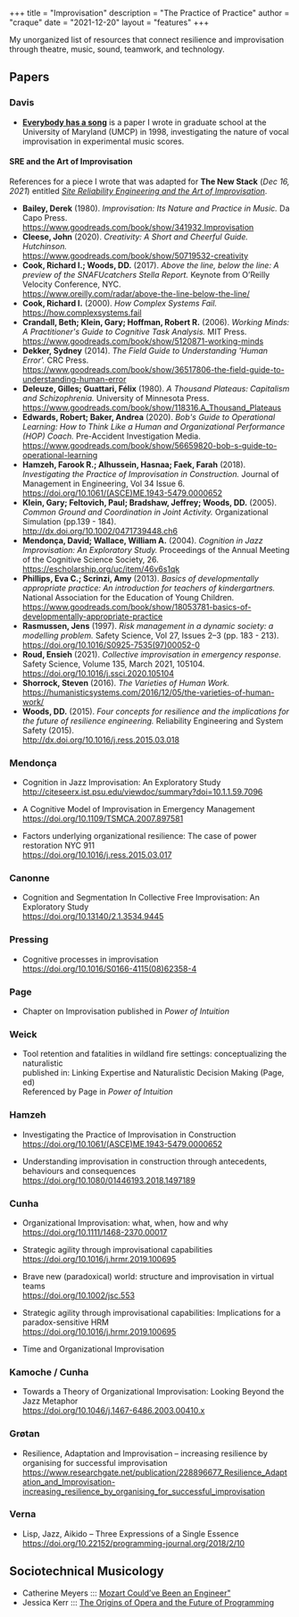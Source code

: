 +++
title = "Improvisation"
description = "The Practice of Practice"
author = "craque"
date = "2021-12-20"
layout = "features"
+++

My unorganized list of resources that connect resilience and improvisation through theatre, music, sound, teamwork, and technology.

## Papers

### Davis

- **[Everybody has a song](https://www.sounding.com/song98/)** is a paper I wrote in graduate school at the University of Maryland (UMCP) in 1998, investigating the nature of vocal improvisation in experimental music scores.

#### SRE and the Art of Improvisation

References for a piece I wrote that was adapted for **The New Stack** (_Dec 16, 2021_) entitled <i><a href="https://thenewstack.io/site-reliability-engineering-and-the-art-of-improvisation/">Site Reliability Engineering and the Art of Improvisation</a></i>.

* **Bailey, Derek** (1980). _Improvisation: Its Nature and Practice in Music._ Da Capo Press. <br>https://www.goodreads.com/book/show/341932.Improvisation
* **Cleese, John** (2020). _Creativity: A Short and Cheerful Guide. Hutchinson._ <br>https://www.goodreads.com/book/show/50719532-creativity
* **Cook, Richard I.; Woods, DD.** (2017). _Above the line, below the line: A preview of the SNAFUcatchers Stella Report._ Keynote from O’Reilly Velocity Conference, NYC. <br>https://www.oreilly.com/radar/above-the-line-below-the-line/
* **Cook, Richard I.** (2000). _How Complex Systems Fail._ <br>https://how.complexsystems.fail
* **Crandall, Beth; Klein, Gary; Hoffman, Robert R.** (2006). _Working Minds: A Practitioner's Guide to Cognitive Task Analysis._ MIT Press. <br>https://www.goodreads.com/book/show/5120871-working-minds
* **Dekker, Sydney** (2014). _The Field Guide to Understanding 'Human Error'._ CRC Press. <br>https://www.goodreads.com/book/show/36517806-the-field-guide-to-understanding-human-error
* **Deleuze, Gilles; Guattari, Félix** (1980). _A Thousand Plateaus: Capitalism and Schizophrenia._ University of Minnesota Press. <br>https://www.goodreads.com/book/show/118316.A_Thousand_Plateaus
* **Edwards, Robert; Baker, Andrea** (2020). _Bob's Guide to Operational Learning: How to Think Like a Human and Organizational Performance (HOP) Coach._ Pre-Accident Investigation Media. <br>https://www.goodreads.com/book/show/56659820-bob-s-guide-to-operational-learning
* **Hamzeh, Farook R.; Alhussein, Hasnaa; Faek, Farah** (2018). _Investigating the Practice of Improvisation in Construction._ Journal of Management in Engineering, Vol 34 Issue 6. <br>https://doi.org/10.1061/(ASCE)ME.1943-5479.0000652
* **Klein, Gary; Feltovich, Paul; Bradshaw, Jeffrey; Woods, DD.** (2005). _Common Ground and Coordination in Joint Activity._ Organizational Simulation (pp.139 - 184). <br>http://dx.doi.org/10.1002/0471739448.ch6
* **Mendonça, David; Wallace, William A.** (2004). _Cognition in Jazz Improvisation: An Exploratory Study._ Proceedings of the Annual Meeting of the Cognitive Science Society, 26. <br>https://escholarship.org/uc/item/46v6s1qk
* **Phillips, Eva C.; Scrinzi, Amy** (2013). _Basics of developmentally appropriate practice: An introduction for teachers of kindergartners._ National Association for the Education of Young Children. <br>https://www.goodreads.com/book/show/18053781-basics-of-developmentally-appropriate-practice
* **Rasmussen, Jens** (1997). _Risk management in a dynamic society: a modelling problem._ Safety Science, Vol 27, Issues 2–3 (pp. 183 - 213). <br>https://doi.org/10.1016/S0925-7535(97)00052-0
* **Roud, Ensieh** (2021). _Collective improvisation in emergency response._ Safety Science, Volume 135, March 2021, 105104. <br>https://doi.org/10.1016/j.ssci.2020.105104
* **Shorrock, Steven** (2016). _The Varieties of Human Work._ <br>https://humanisticsystems.com/2016/12/05/the-varieties-of-human-work/
* **Woods, DD.** (2015). _Four concepts for resilience and the implications for the future of resilience engineering._ Reliability Engineering and System Safety (2015). <br>http://dx.doi.org/10.1016/j.ress.2015.03.018

### Mendonça

- Cognition in Jazz Improvisation: An Exploratory Study
<br><http://citeseerx.ist.psu.edu/viewdoc/summary?doi=10.1.1.59.7096>

- A Cognitive Model of Improvisation in Emergency Management
<br><https://doi.org/10.1109/TSMCA.2007.897581>

- Factors underlying organizational resilience: The case of power restoration NYC 911
<br><https://doi.org/10.1016/j.ress.2015.03.017>

### Canonne

- Cognition and Segmentation In Collective Free Improvisation: An Exploratory Study
<br><https://doi.org/10.13140/2.1.3534.9445>

### Pressing

- Cognitive processes in improvisation
<br><https://doi.org/10.1016/S0166-4115(08)62358-4>

### Page

- Chapter on Improvisation published in _Power of Intuition_

### Weick

- Tool retention and fatalities in wildland fire settings: conceptualizing the naturalistic
<br>published in: Linking Expertise and Naturalistic Decision Making (Page, ed)
<br>Referenced by Page in _Power of Intuition_

### Hamzeh

- Investigating the Practice of Improvisation in Construction
<br><https://doi.org/10.1061/(ASCE)ME.1943-5479.0000652>

- Understanding improvisation in construction through antecedents, behaviours and consequences
<br><https://doi.org/10.1080/01446193.2018.1497189>

### Cunha

- Organizational Improvisation: what, when, how and why
<br><https://doi.org/10.1111/1468-2370.00017>

- Strategic agility through improvisational capabilities
<br><https://doi.org/10.1016/j.hrmr.2019.100695>

- Brave new (paradoxical) world: structure and improvisation in virtual teams
<br><https://doi.org/10.1002/jsc.553>

- Strategic agility through improvisational capabilities: Implications for a paradox-sensitive HRM
<br><https://doi.org/10.1016/j.hrmr.2019.100695>

- Time and Organizational Improvisation

### Kamoche / Cunha

- Towards a Theory of Organizational Improvisation: Looking Beyond the Jazz Metaphor
<br><https://doi.org/10.1046/j.1467-6486.2003.00410.x>

### Grøtan

- Resilience, Adaptation and Improvisation – increasing resilience by organising for successful improvisation
<br><https://www.researchgate.net/publication/228896677_Resilience_Adaptation_and_Improvisation-increasing_resilience_by_organising_for_successful_improvisation>

### Verna

- Lisp, Jazz, Aikido – Three Expressions of a Single Essence
<br><https://doi.org/10.22152/programming-journal.org/2018/2/10>


## Sociotechnical Musicology

- Catherine Meyers ::: <a href="https://youtu.be/n1U1rcThnzw">Mozart Could’ve Been an Engineer"</a>
- Jessica Kerr ::: <a href="https://blog.atomist.com/the-origins-of-opera-and-the-future-of-programming/">The Origins of Opera and the Future of Programming</a>

